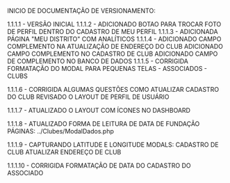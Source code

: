 INICIO DE DOCUMENTAÇÃO DE VERSIONAMENTO:

1.1.1.1 - VERSÃO INICIAL
1.1.1.2 - 
		ADICIONADO BOTAO PARA TROCAR FOTO DE PERFIL DENTRO DO CADASTRO DE MEU PERFIL
1.1.1.3 - 
		ADICIONADA PÁGINA "MEU DISTRITO" COM ANALÍTICOS
1.1.1.4 - 
		ADICIONADO CAMPO COMPLEMENTO NA ATUALIZAÇÃO DE ENDEREÇO DO CLUB
		ADICIONADO CAMPO COMPLEMENTO NO CADASTRO DE CLUB
		ADICIONADO CAMPO DE COMPLEMENTO NO BANCO DE DADOS
1.1.1.5 - 
		CORRIGIDA FORMATAÇÃO DO MODAL PARA PEQUENAS TELAS
			- ASSOCIADOS
			- CLUBS

1.1.1.6 - 
		CORRIGIDA ALGUMAS QUESTÕES COMO ATUALIZAR CADASTRO DO CLUB
		REVISADO O LAYOUT DE PERFIL DE USUÁRIO

1.1.1.7 - 
		ATUALIZADO O LAYOUT COM ÍCONES NO DASHBOARD

1.1.1.8 - 
		ATUALIZADO FORMA DE LEITURA DE DATA DE FUNDAÇÃO
			PÁGINAS: ../Clubes/ModalDados.php

1.1.1.9 - 
		CAPTURANDO LATITUDE E LONGITUDE
		 	MODALS: CADASTRO DE CLUB
		 			ATUALIZAR ENDEREÇO DE CLUB

1.1.1.10 - 
		CORRIGIDA FORMATAÇÃO DE DATA DO CADASTRO DO ASSOCIADO
